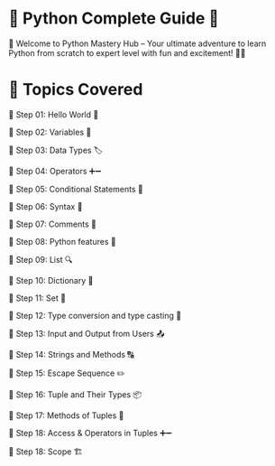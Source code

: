 # 🐍 Python Complete Guide 🚀
🚀 Welcome to Python Mastery Hub – Your ultimate adventure to learn Python from scratch to expert level with fun and excitement! 🎉🐍

# 📂 Topics Covered
🔹 Step 01: Hello World 👋

🔹 Step 02: Variables 🚀  

🔹 Step 03: Data Types 🏷️

🔹 Step 04: Operators ➕➖

🔹 Step 05: Conditional Statements 🔄

🔹 Step 06: Syntax 📜

🔹 Step 07: Comments 📝

🔹 Step 08: Python features 🎯

🔹 Step 09: List 🔍

🔹 Step 10: Dictionary 🔑

🔹 Step 11: Set 🧩

🔹 Step 12: Type conversion and type casting 🔄

🔹 Step 13: Input and Output from Users 📤

🔹 Step 14: Strings and Methods 🔠

🔹 Step 15: Escape Sequence ✏️

🔹 Step 16: Tuple and Their Types 📦

🔹 Step 17: Methods of Tuples 🔧

🔹 Step 18: Access & Operators in Tuples ➕➖

🔹 Step 18: Scope 🏗
